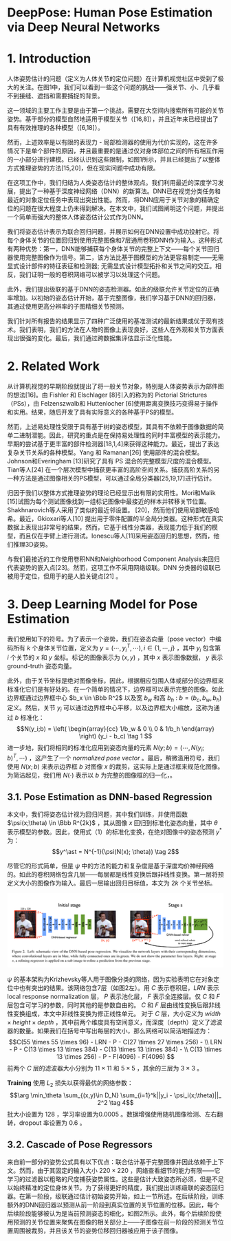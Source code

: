 DeepPose: Human Pose Estimation via Deep Neural Networks
=

# 1. Introduction
人体姿势估计的问题（定义为人体关节的定位问题）在计算机视觉社区中受到了极大的关注。在图1中，我们可以看到一些这个问题的挑战——强关节、小、几乎看不到接缝、遮挡和需要捕捉的背景。

这一领域的主要工作主要是由于第一个挑战，需要在大空间内搜索所有可能的关节姿势。基于部分的模型自然地适用于模型关节（[16,8]），并且近年来已经提出了具有有效推理的各种模型（[6,18]）。

然而，上述效率是以有限的表现力 - 局部检测器的使用为代价实现的，这在许多情况下是单个部件的原因，并且最重要的是通过仅对身体部位之间的所有相互作用的一小部分进行建模。已经认识到这些限制，如图1所示，并且已经提出了以整体方式推理姿势的方法[15,20]，但在现实问题中成功有限。

在这项工作中，我们归结为人类姿态估计的整体观点。我们利用最近的深度学习发展，提出了一种基于深度神经网络（DNN）的新算法。DNN已在视觉分类任务和最近的对象定位任务中表现出突出性能。然而，将DNN应用于关节对象的精确定位的问题在很大程度上仍未得到解决。在本文中，我们试图阐明这个问题，并提出一个简单而强大的整体人体姿态估计公式作为DNN。

我们将姿态估计表示为联合回归问题，并展示如何在DNN设置中成功投射它。将每个身体关节的位置回归到使用完整图像和7层通用卷积DNN作为输入。这种形式有两种优势：第一，DNN能够捕获每个身体关节的完整上下文——每个关节回归器使用完整图像作为信号。第二，该方法比基于图模型的方法更容易制定——无需显式设计部件的特征表征和检测器; 无需显式设计模型拓扑和关节之间的交互。相反，我们证明一般的卷积网络可以被学习以处理这个问题。

此外，我们提出级联的基于DNN的姿态检测器。如此的级联允许关节定位的正确率增加。以初始的姿态估计开始，基于完整图像，我们学习基于DNN的回归器，其通过使用更高分辨率的子图精细关节预测。

我们针对所有报告的结果显示了四种广泛使用的基准测试的最新结果或优于现有技术。我们表明，我们的方法在人物的图像上表现良好，这些人在外观和关节方面表现出很强的变化。最后，我们通过跨数据集评估显示泛化性能。

# 2. Related Work
从计算机视觉的早期阶段就提出了将一般关节对象，特别是人体姿势表示为部件图的想法[16]。由 Fishler 和 Elschlager [8]引入的称为的 Pictorial Strictures（PSs），由 Felzenszwalb和 Huttenlocher [6]使用距离变换技巧变得易于操作和实用。结果，随后开发了具有实际意义的各种基于PS的模型。

然而，上述易处理性受限于具有基于树的姿态模型，其具有不依赖于图像数据的简单二进制潜能。因此，研究的重点是在保持易处理性的同时丰富模型的表示能力。早期的尝试基于更丰富的部件检测器[18,1,4]来获得这种能力。最近，提出了表达复杂关节关系的各种模型。Yang 和 Ramanan[26] 使用部件的混合模型。Johnson和Everingham [13]研究了具有 PS 混合的完整模型尺度的混合模型。Tian等人[24] 在一个层次模型中捕获更丰富的高阶空间关系。捕获高阶关系的另一种方法是通过图像相关的PS模型，可以通过全局分类器[25,19,17]进行估计。

归因于我们以整体方式推理姿势的理论已经显示出有限的实用性。Mori和Malik [15]试图为每个测试图像找到一组标记图像中最接近的样本并转移关节位置。Shakhnarovich等人采用了类似的最近邻设置。 [20]，然而他们使用局部敏感哈希。最近，Gkioxari等人[10] 提出用于零件配置的半全局分类器。这种形式在真实数据上表现出非常号的结果，然而，它基于线性分类器，表现能力低于我们的模型，而且仅在手臂上进行测试。Ionescu等人[11]采用姿态回归的思想，然而，他们推理3D姿势。

与我们最接近的工作使用卷积NN和Neighborhood Component Analysis来回归代表姿势的嵌入点[23]。然而，这项工作不采用网络级联。DNN 分类器的级联已被用于定位，但用于的是人脸关键点[21] 。

# 3. Deep Learning Model for Pose Estimation
我们使用如下的符号。为了表示一个姿势，我们在姿态向量（pose vector）中编码所有 $k$ 个身体关节位置，定义为 $y = (\cdots, y_i^T, \cdots), i\in\{1, \cdots, j\}$ ，其中 $y_i$ 包含第 $i$ 个关节的 $x$ 和 $y$ 坐标。标记的图像表示为 $(x, y)$ ，其中 $x$ 表示图像数据， $y$ 表示ground-truth 姿态向量。

此外，由于关节坐标是绝对图像坐标，因此，根据相应包围人体或部分的边界框来标准化它们是有好处的。在一个简单的情况下，边界框可以表示完整的图像。如此边界框通过边界框中心 $b_x \in \Bbb R^2$ 以及宽 $b_w$ 和高 $b_h$ : $b = (b_c, b_w, b_h)$ 定义。然后，关节 $y_i$ 可以通过边界框中心平移，以及边界框大小缩放，这称为通过 $b$ 标准化：
$$N(y_i;b) =
\left(
\begin{array}{cc}
  1/b_w & 0  \\
  0 & 1/b_h
\end{array}
\right)
(y_i - b_c)  \tag 1
$$
进一步地，我们将相同的标准化应用到姿态向量的元素 $N(y;b) = (\cdots, N(y_i;b)^T, \cdots)$ ，这产生了一个 _normalized pose vector_ 。最后，稍微滥用符号，我们使用 $N(x; b)$ 来表示边界框 $b$ 对图像 $x$ 的裁剪，这实际上是通过框来规范化图像。为简洁起见，我们用 $N(\cdot)$ 表示以 $b$ 为完整的图像框的归一化，。

## 3.1. Pose Estimation as DNN-based Regression
本文中，我们将姿态估计视为回归问题，其中我们训练，并使用函数 $\psi(x;\theta) \in \Bbb R^{2k}$ ，其从图像 $x$ 回归到标准化姿态向量，其中 $\theta$ 表示模型的参数。因此，使用式（1）的标准化变换，在绝对图像中的姿态预测 $y^\ast$ 为：
$$y^\ast = N^{-1}(\psi(N(x); \theta)) \tag 2$$

尽管它的形式简单，但是 $\psi$ 中的方法的能力和复杂度是基于深度均价神经网络的。如此的卷积网络包含几层——每层都是线性变换后跟非线性变换。第一层将预定义大小的图像作为输入。最后一层输出回归目标值，本文为 $2k$ 个关节坐标。

![pose-regression](./images/deep-pose/pose-regression.png)

$\psi$ 的基本架构为Krizhevsky等人用于图像分类的网络，因为实验表明它在对象定位中也有突出的结果。该网络包含7层（如图2左）。用 $C$ 表示卷积层，$LRN$ 表示local response normalization 层， $P$ 表示池化层， $F$ 表示全连接层。仅 $C$ 和 $F$ 层包含可学习的参数，同时其他的是参数自由的。 $C$ 和 $F$ 层由线性变换后跟非线性变换组成，本文中非线性变换为修正线性单元。 对于 $C$ 层，大小定义为 $width \times height \times depth$ ，其中前两个维度具有空间意义，而深度（depth）定义了滤波器的数量。如果我们在括号中写出每层的大小，那么网络可以简洁地描述为：
$$C(55 \times 55 \times 96) - LRN - P - C(27 \times 27 \times 256) - \\
LRN - P - C(13 \times 13 \times 384) - C(13 \times 13 \times 384) -  \\
C(13 \times 13 \times 256) - P - F(4096) - F(4096)
$$
前两个 $C$ 层的滤波器大小分别为 $11 \times 11$ 和 $5 \times 5$ ，其余的三层为 $3 \times 3$ 。

**Training** 使用 $L_2$ 损失以获得最优的网络参数：
$$\arg \min_\theta \sum_{(x,y)\in D_N} \sum_{i=1}^k||y_i - \psi_i(x;\theta)||_ 2^2  \tag 4$$
批大小设置为 128 ，学习率设置为0.0005 。数据增强使用随机图像检测、左右翻转，dropout 率设置为 0.6 。

## 3.2. Cascade of Pose Regressors
来自前一部分的姿势公式具有以下优点：联合估计基于完整图像并因此依赖于上下文。然而，由于其固定的输入大小 $220 \times 220$ ，网络查看细节的能力有限——它学习的过滤器以粗略的尺度捕获姿势属性。这些是估计大致姿态所必须，但是不足以始终精准的定位身体关节。为了获得更好的精度，我们提出训练级联的姿态回归器。在第一阶段，级联通过估计初始姿势开始，如上一节所述。在后续阶段，训练额外的DNN回归器以预测从前一阶段到真实位置的关节位置的位移。因此，每个后续阶段能够被认为是当前预测姿态的细化，如图2所示。此外，每个后续阶段使用预测的关节位置来聚焦在图像的相关部分上——子图像在前一阶段的预测关节位置周围被裁剪，并且该关节的姿势位移回归器被应用于该子图像。
